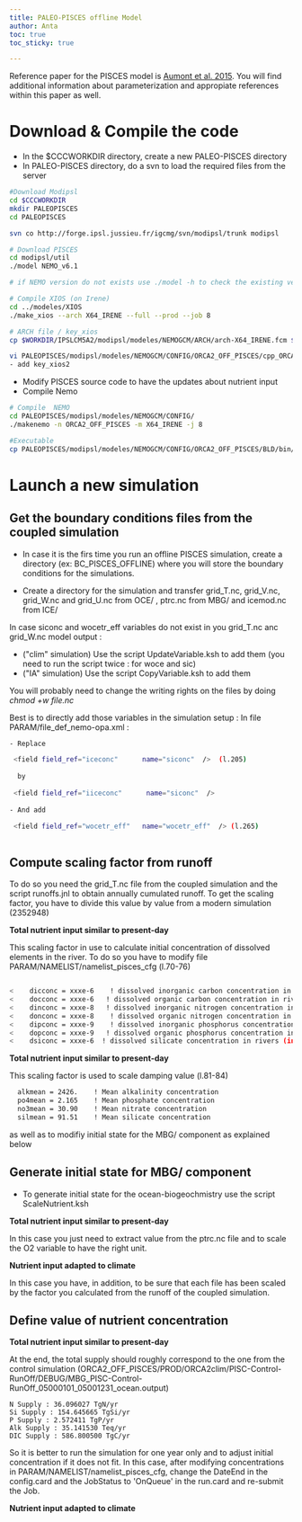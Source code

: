 ```yaml
---
title: PALEO-PISCES offline Model
author: Anta
toc: true
toc_sticky: true

---
```

Reference paper for the PISCES model is [Aumont et al. 2015](https://gmd.copernicus.org/articles/13/3011/2020/gmd-13-3011-2020.html). You will find additional information about parameterization and appropiate references within this paper as well.

# Download & Compile the code

- In the $CCCWORKDIR directory, create a new PALEO-PISCES directory
- In PALEO-PISCES directory, do a svn to load the required files from the server

```bash
#Download Modipsl
cd $CCCWORKDIR
mkdir PALEOPISCES
cd PALEOPISCES

svn co http://forge.ipsl.jussieu.fr/igcmg/svn/modipsl/trunk modipsl

# Download PISCES
cd modipsl/util
./model NEMO_v6.1

# if NEMO version do not exists use ./model -h to check the existing version

# Compile XIOS (on Irene)
cd ../modeles/XIOS
./make_xios --arch X64_IRENE --full --prod --job 8

# ARCH file / key_xios
cp $WORKDIR/IPSLCM5A2/modipsl/modeles/NEMOGCM/ARCH/arch-X64_IRENE.fcm $WORK-DIR/PALEOPISCES/modipsl/modeles/NEMOGCM/ARCH/.

vi PALEOPISCES/modipsl/modeles/NEMOGCM/CONFIG/ORCA2_OFF_PISCES/cpp_ORCA2_OFF_PISCES.fcm
- add key_xios2


```

- Modify PISCES source code to have the updates about nutrient input
- Compile Nemo 

```bash
# Compile  NEMO
cd PALEOPISCES/modipsl/modeles/NEMOGCM/CONFIG/
./makenemo -n ORCA2_OFF_PISCES -m X64_IRENE -j 8

#Executable
cp PALEOPISCES/modipsl/modeles/NEMOGCM/CONFIG/ORCA2_OFF_PISCES/BLD/bin/nemo.exe   PI-SCES/modipsl/bin/orca2offpisces.exe

```

# Launch a new simulation

## Get the boundary conditions files from the coupled simulation

- In case it is the firs time you run an offline PISCES simulation, create a directory (ex: BC_PISCES_OFFLINE) where you will store the boundary conditions for the simulations. 
 
- Create a directory for the simulation and transfer grid_T.nc, grid_V.nc, grid_W.nc and grid_U.nc from OCE/ , ptrc.nc from MBG/ and icemod.nc from ICE/

In case siconc and wocetr_eff variables do not exist in you grid_T.nc anc grid_W.nc model output :

- ("clim" simulation) Use the script UpdateVariable.ksh to add them (you need to run the script twice : for woce and sic)
- ("IA" simulation) Use the script CopyVariable.ksh to add them 

You will probably need to change the writing rights on the files by doing _chmod +w file.nc_

Best is to directly add those variables in the simulation setup :
In file PARAM/file_def_nemo-opa.xml : 
 
```bash
- Replace 

 <field field_ref="iceconc"      name="siconc"  />  (l.205)
 
  by 
  
 <field field_ref="iiceconc"      name="siconc"  />
 
- And add 

 <field field_ref="wocetr_eff"   name="wocetr_eff"  /> (l.265)
 
```
## Compute scaling factor from runoff

To do so you need the grid_T.nc file from the coupled simulation and the script runoffs.jnl to obtain annually cumulated runoff.
To get the scaling factor, you have to divide this value by value from a modern simulation (2352948)

__Total nutrient input similar to present-day__

This scaling factor in use to calculate initial concentration of dissolved elements in the river. To do so you have to modify file PARAM/NAMELIST/namelist_pisces_cfg (l.70-76)

```bash

<    dicconc = xxxe-6    ! dissolved inorganic carbon concentration in rivers (in Mmol/m3)
<    docconc = xxxe-6   ! dissolved organic carbon concentration in rivers (in Mmol/m3)
<    dinconc = xxxe-8   ! dissolved inorganic nitrogen concentration in rivers (in Mmol/m3)
<    donconc = xxxe-8    ! dissolved organic nitrogen concentration in rivers (in Mmol/m3)
<    dipconc = xxxe-9    ! dissolved inorganic phosphorus concentration in rivers (in Mmol/m3)
<    dopconc = xxxe-9   ! dissolved organic phosphorus concentration in rivers (in Mmol/m3)
<    dsiconc = xxxe-6  ! dissolved silicate concentration in rivers (in Mmol/m3)

```

__Total nutrient input similar to present-day__

This scaling factor is used to scale damping value (l.81-84)

```bash
  alkmean = 2426.    ! Mean alkalinity concentration
  po4mean = 2.165    ! Mean phosphate concentration
  no3mean = 30.90    ! Mean nitrate concentration
  silmean = 91.51    ! Mean silicate concentration
```


as well as to modifiy initial state for the MBG/ component as explained below


## Generate initial state for MBG/ component

- To generate initial state for the ocean-biogeochmistry use the script ScaleNutrient.ksh 

__Total nutrient input similar to present-day__

In this case you just need to extract value from the ptrc.nc file and to scale the O2 variable to have the right unit.

__Nutrient input adapted to climate__

In this case you have, in addition, to be sure that each file has been scaled by the factor you calculated from the runoff of the coupled simulation. 

## Define value of nutrient concentration

__Total nutrient input similar to present-day__

At the end, the total supply should roughly correspond to the one from the control simulation (ORCA2_OFF_PISCES/PROD/ORCA2clim/PISC-Control-RunOff/DEBUG/MBG_PISC-Control-RunOff_05000101_05001231_ocean.output)

```
N Supply : 36.096027 TgN/yr
Si Supply : 154.645665 TgSi/yr
P Supply : 2.572411 TgP/yr
Alk Supply : 35.141530 Teq/yr
DIC Supply : 586.800500 TgC/yr
```

So it is better to run the simulation for one year only and to adjust initial concentration if it does not fit. In this case, after modifying concentrations in PARAM/NAMELIST/namelist_pisces_cfg, change the DateEnd in the config.card and the JobStatus to 'OnQueue' in the run.card and re-submit the Job.

__Nutrient input adapted to climate__
